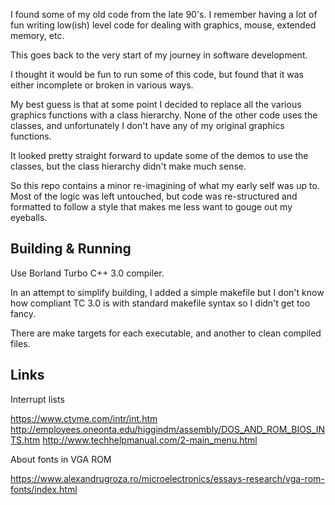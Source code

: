 I found some of my old code from the late 90's. I remember having a lot of fun
writing low(ish) level code for dealing with graphics, mouse, extended memory, etc.

This goes back to the very start of my journey in software development.

I thought it would be fun to run some of this code, but found that it was either
incomplete or broken in various ways.

My best guess is that at some point I decided to replace all the various
graphics functions with a class hierarchy. None of the other code uses the
classes, and unfortunately I don't have any of my original graphics functions.

It looked pretty straight forward to update some of the demos to use the classes,
but the class hierarchy didn't make much sense.

So this repo contains a minor re-imagining of what my early self was up to.
Most of the logic was left untouched, but code was re-structured and formatted
to follow a style that makes me less want to gouge out my eyeballs.

## Building & Running

Use Borland Turbo C++ 3.0 compiler.

In an attempt to simplify building, I added a simple makefile but I don't know
how compliant TC 3.0 is with standard makefile syntax so I didn't get too fancy.

There are make targets for each executable, and another to clean compiled files.

## Links

Interrupt lists

https://www.ctyme.com/intr/int.htm
http://employees.oneonta.edu/higgindm/assembly/DOS_AND_ROM_BIOS_INTS.htm
http://www.techhelpmanual.com/2-main_menu.html

About fonts in VGA ROM

https://www.alexandrugroza.ro/microelectronics/essays-research/vga-rom-fonts/index.html
